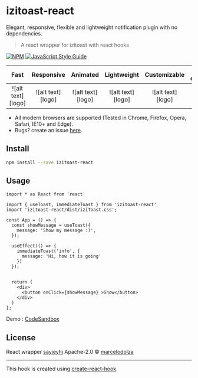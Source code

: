 # izitoast-react

Elegant, responsive, flexible and lightweight notification plugin with no dependencies.

> A react wrapper for izitoast with react hooks

[![NPM](https://img.shields.io/npm/v/izitoast-react.svg)](https://www.npmjs.com/package/izitoast-react) [![JavaScript Style Guide](https://img.shields.io/badge/code_style-standard-brightgreen.svg)](https://standardjs.com)


Fast | Responsive | Animated | Lightweight | Customizable | No dependencies | Retina
:-----: | :-----: | :-----: | :-----: | :-----: | :-----: | :-----: 
![alt text][logo] | ![alt text][logo] | ![alt text][logo] | ![alt text][logo] | ![alt text][logo] | ![alt text][logo] | ![alt text][logo]


- All modern browsers are supported (Tested in Chrome, Firefox, Opera, Safari, IE10+ and Edge).
- Bugs? create an issue [here](https://github.com/marcelodolza/iziToast/issues).


## Install

```bash
npm install --save izitoast-react
```

## Usage

```tsx
import * as React from 'react'

import { useToast, immediateToast } from 'izitoast-react'
import 'izitoast-react/dist/iziToast.css';

const App = () => {
  const showMessage = useToast({
    message: 'Show my message :)',
  });

  useEffect(() => {
    immediateToast('info', {
      message: 'Hi, how it is going'
    })
  });


  return (
    <div>
      <button onClick={showMessage} >Show</button>
    </div>
  )
};
```

Demo : [CodeSandbox](https://codesandbox.io/s/izi-toast-react-wrapper-ynrrn)

## License

React wrapper [sayjeyhi](https://github.com/sayjeyhi)
Apache-2.0 © [marcelodolza](https://github.com/marcelodolza)

---

This hook is created using [create-react-hook](https://github.com/hermanya/create-react-hook).
